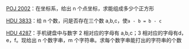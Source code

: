 [POJ 2002](https://github.com/Hapoa/Accepted/blob/master/41%20-%20%E5%93%88%E5%B8%8C/001%20-%20POJ%202002.md)：在坐标系，给出 n 个点坐标，求能组成多少个正方形

[HDU 3833](https://github.com/Hapoa/Accepted/blob/master/41%20-%20%E5%93%88%E5%B8%8C/002%20-%20HDU%203833.md)：给 n 个数，问是否存在三个数 a,b,c，使`a - b = b - c`

[HDU 4287](https://github.com/Hapoa/Accepted/blob/master/41%20-%20%E5%93%88%E5%B8%8C/003%20-%20HDU%204287.md)：手机键盘中与数字 2 相对应的字母有 a,b,c；3 相对应的字母有d，e，f。现给出 n 个数字串，m 个字符串。求每个数字串能打出的字符串的个数








